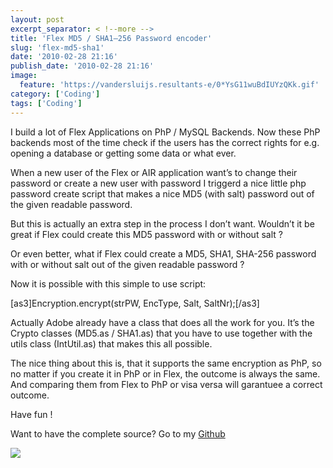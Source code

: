 ```yaml
---
layout: post
excerpt_separator: < !--more -->
title: 'Flex MD5 / SHA1–256 Password encoder'
slug: 'flex-md5-sha1'
date: '2010-02-28 21:16'
publish_date: '2010-02-28 21:16'
image:
  feature: 'https://vandersluijs.resultants-e/0*YsG11wuBdIUYzQKk.gif'
category: ['Coding']
tags: ['Coding']
---
```

I build a lot of Flex Applications on PhP / MySQL Backends. Now these PhP
backends most of the time check if the users has the correct rights for e.g.
opening a database or getting some data or what ever.  
  
When a new user of the Flex or AIR application want’s to change their password
or create a new user with password I triggerd a nice little php password
create script that makes a nice MD5 (with salt) password out of the given
readable password.  
  
But this is actually an extra step in the process I don’t want. Wouldn’t it be
great if Flex could create this MD5 password with or without salt ?  
  
Or even better, what if Flex could create a MD5, SHA1, SHA-256 password with
or without salt out of the given readable password ?  
  
Now it is possible with this simple to use script:  
  
[as3]Encryption.encrypt(strPW, EncType, Salt, SaltNr);[/as3]  
  
Actually Adobe already have a class that does all the work for you. It’s the
Crypto classes (MD5.as / SHA1.as) that you have to use together with the utils
class (IntUtil.as) that makes this all possible.  
  
The nice thing about this is, that it supports the same encryption as PhP, so
no matter if you create it in PhP or in Flex, the outcome is always the same.
And comparing them from Flex to PhP or visa versa will garantuee a correct
outcome.  
  
Have fun !  
  
Want to have the complete source? Go to my
[Github](https://github.com/tvdsluijs/-SHA1-256-Password-encoder/tree/)

![](https://vandersluijs.resultants-e/0*YsG11wuBdIUYzQKk.gif)

